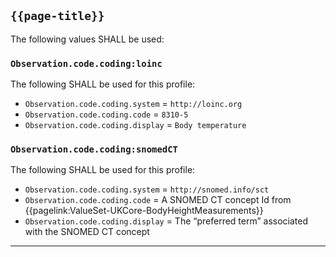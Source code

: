 ## `{{page-title}}`

The following values SHALL be used:

### `Observation.code.coding:loinc`
The following SHALL be used for this profile:
- `Observation.code.coding.system` = `http://loinc.org`
- `Observation.code.coding.code` = `8310-5`
- `Observation.code.coding.display` = `Body temperature`

### `Observation.code.coding:snomedCT`
The following SHALL be used for this profile:
- `Observation.code.coding.system` = `http://snomed.info/sct`
- `Observation.code.coding.code` = A SNOMED CT concept Id from {{pagelink:ValueSet-UKCore-BodyHeightMeasurements}}
- `Observation.code.coding.display` = The “preferred term” associated with the SNOMED CT concept

---